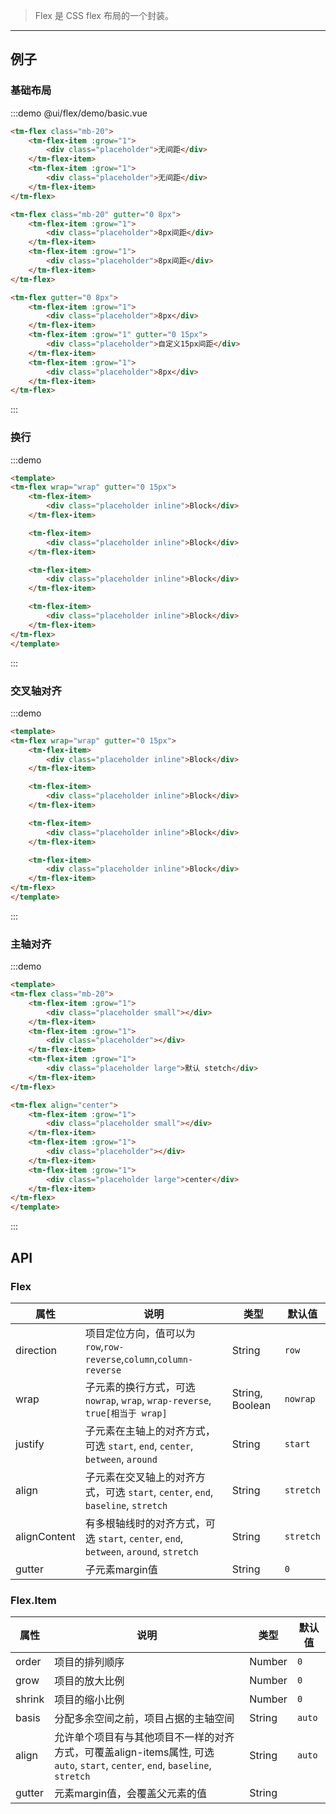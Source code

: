 > Flex 是 CSS flex 布局的一个封装。

-------------

## 例子

### 基础布局

:::demo @ui/flex/demo/basic.vue

```html
<tm-flex class="mb-20">
    <tm-flex-item :grow="1">
        <div class="placeholder">无间距</div>
    </tm-flex-item>
    <tm-flex-item :grow="1">
        <div class="placeholder">无间距</div>
    </tm-flex-item>
</tm-flex>

<tm-flex class="mb-20" gutter="0 8px">
    <tm-flex-item :grow="1">
        <div class="placeholder">8px间距</div>
    </tm-flex-item>
    <tm-flex-item :grow="1">
        <div class="placeholder">8px间距</div>
    </tm-flex-item>
</tm-flex>

<tm-flex gutter="0 8px">
    <tm-flex-item :grow="1">
        <div class="placeholder">8px</div>
    </tm-flex-item>
    <tm-flex-item :grow="1" gutter="0 15px">
        <div class="placeholder">自定义15px间距</div>
    </tm-flex-item>
    <tm-flex-item :grow="1">
        <div class="placeholder">8px</div>
    </tm-flex-item>
</tm-flex>
```
:::

### 换行

:::demo 

```html
<template>
<tm-flex wrap="wrap" gutter="0 15px">
    <tm-flex-item>
        <div class="placeholder inline">Block</div>
    </tm-flex-item>

    <tm-flex-item>
        <div class="placeholder inline">Block</div>
    </tm-flex-item>

    <tm-flex-item>
        <div class="placeholder inline">Block</div>
    </tm-flex-item>

    <tm-flex-item>
        <div class="placeholder inline">Block</div>
    </tm-flex-item>
</tm-flex>
</template>
```
:::

### 交叉轴对齐

:::demo 

```html
<template>
<tm-flex wrap="wrap" gutter="0 15px">
    <tm-flex-item>
        <div class="placeholder inline">Block</div>
    </tm-flex-item>

    <tm-flex-item>
        <div class="placeholder inline">Block</div>
    </tm-flex-item>

    <tm-flex-item>
        <div class="placeholder inline">Block</div>
    </tm-flex-item>

    <tm-flex-item>
        <div class="placeholder inline">Block</div>
    </tm-flex-item>
</tm-flex>
</template>
```
:::

### 主轴对齐

:::demo 

```html
<template>
<tm-flex class="mb-20">
    <tm-flex-item :grow="1">
        <div class="placeholder small"></div>
    </tm-flex-item>
    <tm-flex-item :grow="1">
        <div class="placeholder"></div>
    </tm-flex-item>
    <tm-flex-item :grow="1">
        <div class="placeholder large">默认 stetch</div>
    </tm-flex-item>
</tm-flex>

<tm-flex align="center">
    <tm-flex-item :grow="1">
        <div class="placeholder small"></div>
    </tm-flex-item>
    <tm-flex-item :grow="1">
        <div class="placeholder"></div>
    </tm-flex-item>
    <tm-flex-item :grow="1">
        <div class="placeholder large">center</div>
    </tm-flex-item>
</tm-flex>
</template>
```
:::

## API

### Flex

属性 | 说明 | 类型 | 默认值
-----|-----|------|------
| direction    | 项目定位方向，值可以为 `row`,`row-reverse`,`column`,`column-reverse`    | String | `row` |
| wrap         | 子元素的换行方式，可选 `nowrap`, `wrap`, `wrap-reverse`, `true[相当于 wrap]` | String, Boolean  | `nowrap` |
| justify      | 子元素在主轴上的对齐方式，可选 `start`, `end`, `center`, `between`, `around` | String | `start` |
| align        | 子元素在交叉轴上的对齐方式，可选 `start`, `center`, `end`, `baseline`, `stretch` | String   | `stretch` |
| alignContent | 有多根轴线时的对齐方式，可选 `start`, `center`, `end`, `between`, `around`, `stretch`    | String  | `stretch` |
| gutter       | 子元素margin值 | String | `0` |

### Flex.Item

|属性 | 说明 | 类型 | 默认值 |
|----|----|----|----|
| order | 项目的排列顺序 | Number | `0` |
| grow | 项目的放大比例 | Number | `0` |
| shrink | 项目的缩小比例 | Number | `0` |
| basis | 分配多余空间之前，项目占据的主轴空间 | String | `auto` |
| align | 允许单个项目有与其他项目不一样的对齐方式，可覆盖align-items属性, 可选 `auto`, `start`, `center`, `end`, `baseline`, `stretch` | String | `auto` |
| gutter | 元素margin值，会覆盖父元素的值 | String |  |

